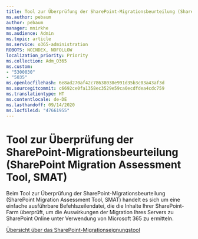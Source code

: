 ```yaml
---
title: Tool zur Überprüfung der SharePoint-Migrationsbeurteilung (SharePoint Migration Assessment Tool, SMAT)
ms.author: pebaum
author: pebaum
manager: mnirkhe
ms.audience: Admin
ms.topic: article
ms.service: o365-administration
ROBOTS: NOINDEX, NOFOLLOW
localization_priority: Priority
ms.collection: Adm_O365
ms.custom:
- "5300030"
- "5035"
ms.openlocfilehash: 6e8ad270af42c78638038e991d35b3c03a43af3d
ms.sourcegitcommit: c6692ce0fa1358ec3529e59ca0ecdfdea4cdc759
ms.translationtype: HT
ms.contentlocale: de-DE
ms.lasthandoff: 09/14/2020
ms.locfileid: "47661955"
---
```

# <a name="sharepoint-migration-assessment-tool-smat"></a>Tool zur Überprüfung der SharePoint-Migrationsbeurteilung (SharePoint Migration Assessment Tool, SMAT)

Beim Tool zur Überprüfung der SharePoint-Migrationsbeurteilung (SharePoint Migration Assessment Tool, SMAT) handelt es sich um eine einfache ausführbare Befehlszeilendatei, die die Inhalte Ihrer SharePoint-Farm überprüft, um die Auswirkungen der Migration Ihres Servers zu SharePoint Online unter Verwendung von Microsoft 365 zu ermitteln.

[Übersicht über das SharePoint-Migrationseignungstool](https://docs.microsoft.com/sharepointmigration/overview-of-the-sharepoint-migration-assessment-tool)
